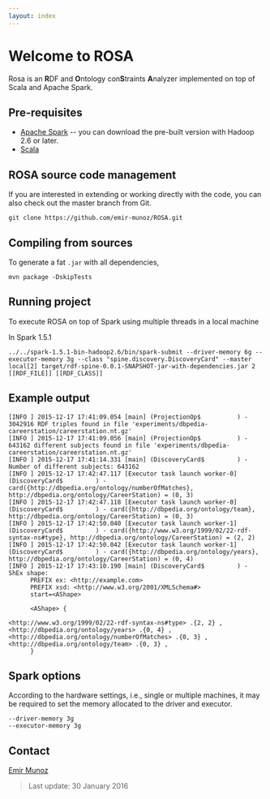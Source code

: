 ```yaml
---
layout: index
---
```


# Welcome to ROSA

Rosa is an **R**DF and **O**ntology con**S**traints **A**nalyzer implemented on top of Scala and Apache Spark.

## Pre-requisites

- [Apache Spark](http://spark.apache.org/) -- you can download the pre-built version with Hadoop 2.6 or later.
- [Scala](http://www.scala-lang.org/)

## ROSA source code management

If you are interested in extending or working directly with the code, you can also check out the master branch from Git.

```
git clone https://github.com/emir-munoz/ROSA.git
```

## Compiling from sources

To generate a fat `.jar` with all dependencies,

```
mvn package -DskipTests
```

## Running project

To execute ROSA on top of Spark using multiple threads in a local machine

In Spark 1.5.1

```
../../spark-1.5.1-bin-hadoop2.6/bin/spark-submit --driver-memory 6g --executor-memory 3g --class "spine.discovery.DiscoveryCard" --master local[2] target/rdf-spine-0.0.1-SNAPSHOT-jar-with-dependencies.jar 2 [[RDF_FILE]] [[RDF_CLASS]]
```

## Example output

```
[INFO ] 2015-12-17 17:41:09.054 [main] (ProjectionOp$          ) - 3042916 RDF triples found in file 'experiments/dbpedia-careerstation/careerstation.nt.gz'
[INFO ] 2015-12-17 17:41:09.056 [main] (ProjectionOp$          ) - 643162 different subjects found in file 'experiments/dbpedia-careerstation/careerstation.nt.gz'
[INFO ] 2015-12-17 17:41:14.331 [main] (DiscoveryCard$         ) - Number of different subjects: 643162
[INFO ] 2015-12-17 17:42:47.117 [Executor task launch worker-0] (DiscoveryCard$         ) - card({http://dbpedia.org/ontology/numberOfMatches}, http://dbpedia.org/ontology/CareerStation) = (0, 3)
[INFO ] 2015-12-17 17:42:47.118 [Executor task launch worker-0] (DiscoveryCard$         ) - card({http://dbpedia.org/ontology/team}, http://dbpedia.org/ontology/CareerStation) = (0, 3)
[INFO ] 2015-12-17 17:42:50.040 [Executor task launch worker-1] (DiscoveryCard$         ) - card({http://www.w3.org/1999/02/22-rdf-syntax-ns#type}, http://dbpedia.org/ontology/CareerStation) = (2, 2)
[INFO ] 2015-12-17 17:42:50.042 [Executor task launch worker-1] (DiscoveryCard$         ) - card({http://dbpedia.org/ontology/years}, http://dbpedia.org/ontology/CareerStation) = (0, 4)
[INFO ] 2015-12-17 17:43:10.190 [main] (DiscoveryCard$         ) - ShEx shape: 
      PREFIX ex: <http://example.com>
      PREFIX xsd: <http://www.w3.org/2001/XMLSchema#>
      start=<AShape>

      <AShape> {
        
<http://www.w3.org/1999/02/22-rdf-syntax-ns#type> .{2, 2} ,
<http://dbpedia.org/ontology/years> .{0, 4} ,
<http://dbpedia.org/ontology/numberOfMatches> .{0, 3} ,
<http://dbpedia.org/ontology/team> .{0, 3} ,
      }
```

## Spark options

According to the hardware settings, i.e., single or multiple machines, it may be required to set the memory allocated to the driver and executor.

```
--driver-memory 3g
--executor-memory 3g
```

## Contact

<i class="icon-envelope"></i> [Emir Munoz](http://emunoz.org)

> Last update: 30 January 2016
